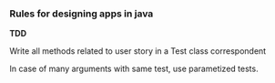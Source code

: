 ### Rules for designing apps in java

**TDD**

Write all methods related to user story in a Test class correspondent

In case of many arguments with same test, use parametized tests.